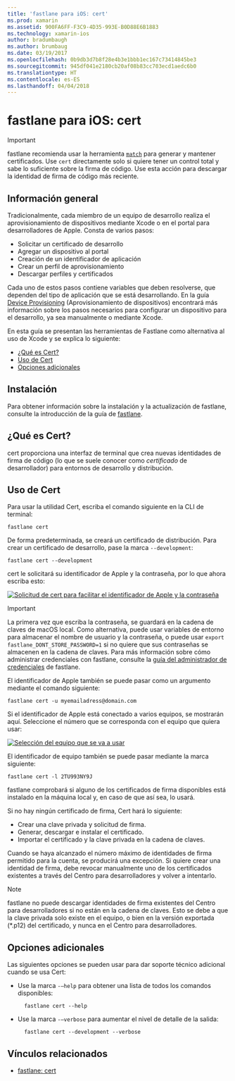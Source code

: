 ```yaml
---
title: 'fastlane para iOS: cert'
ms.prod: xamarin
ms.assetid: 900FA6FF-F3C9-4D35-993E-B0D88E6B1883
ms.technology: xamarin-ios
author: bradumbaugh
ms.author: brumbaug
ms.date: 03/19/2017
ms.openlocfilehash: 0b9db3d7b8f28e4b3e1bbb1ec167c73414845be3
ms.sourcegitcommit: 945df041e2180cb20af08b83cc703ecd1aedc6b0
ms.translationtype: HT
ms.contentlocale: es-ES
ms.lasthandoff: 04/04/2018
---
```

# <a name="fastlane-for-ios--cert"></a>fastlane para iOS: cert

> [!IMPORTANT]
> fastlane recomienda usar la herramienta [`match`](~/ios/deploy-test/provisioning/fastlane/match.md) para generar y mantener certificados. Use `cert` directamente solo si quiere tener un control total y sabe lo suficiente sobre la firma de código. Use esta acción para descargar la identidad de firma de código más reciente.

## <a name="overview"></a>Información general

Tradicionalmente, cada miembro de un equipo de desarrollo realiza el aprovisionamiento de dispositivos mediante Xcode o en el portal para desarrolladores de Apple. Consta de varios pasos:

- Solicitar un certificado de desarrollo
- Agregar un dispositivo al portal
- Creación de un identificador de aplicación
- Crear un perfil de aprovisionamiento
- Descargar perfiles y certificados

Cada uno de estos pasos contiene variables que deben resolverse, que dependen del tipo de aplicación que se está desarrollando. En la guía [Device Provisioning](~/ios/get-started/installation/device-provisioning/index.md) (Aprovisionamiento de dispositivos) encontrará más información sobre los pasos necesarios para configurar un dispositivo para el desarrollo, ya sea manualmente o mediante Xcode.

En esta guía se presentan las herramientas de Fastlane como alternativa al uso de Xcode y se explica lo siguiente:

- [¿Qué es Cert?](#whatiscert)
- [Uso de Cert](#using)
- [Opciones adicionales](#options)

## <a name="installation"></a>Instalación

Para obtener información sobre la instalación y la actualización de fastlane, consulte la introducción de la guía de [fastlane](~/ios/deploy-test/provisioning/fastlane/index.md#Installation).

<a name="whatiscert" />

## <a name="what-is-cert"></a>¿Qué es Cert?

cert proporciona una interfaz de terminal que crea nuevas identidades de firma de código (lo que se suele conocer como _certificado_ de desarrollador) para entornos de desarrollo y distribución.

<a name="using" />

## <a name="using-cert"></a>Uso de Cert

Para usar la utilidad Cert, escriba el comando siguiente en la CLI de terminal:

    fastlane cert

De forma predeterminada, se creará un certificado de distribución. Para crear un certificado de desarrollo, pase la marca `--development`:

    fastlane cert --development

cert le solicitará su identificador de Apple y la contraseña, por lo que ahora escriba esto:

[![](cert-images/fastlane-image1.png "Solicitud de cert para facilitar el identificador de Apple y la contraseña")](cert-images/fastlane-image1.png#lightbox)

> [!IMPORTANT]
> La primera vez que escriba la contraseña, se guardará en la cadena de claves de macOS local. Como alternativa, puede usar variables de entorno para almacenar el nombre de usuario y la contraseña, o puede usar `export fastlane_DONT_STORE_PASSWORD=1` si no quiere que sus contraseñas se almacenen en la cadena de claves. Para más información sobre cómo administrar credenciales con fastlane, consulte la [guía del administrador de credenciales](https://github.com/fastlane/fastlane/blob/master/credentials_manager/README.md) de fastlane.

El identificador de Apple también se puede pasar como un argumento mediante el comando siguiente:

    fastlane cert -u myemailadress@domain.com

Si el identificador de Apple está conectado a varios equipos, se mostrarán aquí. Seleccione el número que se corresponda con el equipo que quiera usar:

[![](cert-images/fastlane-image2.png "Selección del equipo que se va a usar")](cert-images/fastlane-image2.png#lightbox)

El identificador de equipo también se puede pasar mediante la marca siguiente:

    fastlane cert -l 2TU993NY9J

fastlane comprobará si alguno de los certificados de firma disponibles está instalado en la máquina local y, en caso de que así sea, lo usará.

Si no hay ningún certificado de firma, Cert hará lo siguiente:

- Crear una clave privada y solicitud de firma.
- Generar, descargar e instalar el certificado.
- Importar el certificado y la clave privada en la cadena de claves.

Cuando se haya alcanzado el número máximo de identidades de firma permitido para la cuenta, se producirá una excepción. Si quiere crear una identidad de firma, debe revocar manualmente uno de los certificados existentes a través del Centro para desarrolladores y volver a intentarlo.

> [!NOTE]
> fastlane no puede descargar identidades de firma existentes del Centro para desarrolladores si no están en la cadena de claves. Esto se debe a que la clave privada solo existe en el equipo, o bien en la versión exportada (*.p12) del certificado, y nunca en el Centro para desarrolladores.

<a name="options" />

## <a name="additional-options"></a>Opciones adicionales

Las siguientes opciones se pueden usar para dar soporte técnico adicional cuando se usa Cert:

- Use la marca `-–help` para obtener una lista de todos los comandos disponibles:

        fastlane cert --help

- Use la marca `-–verbose` para aumentar el nivel de detalle de la salida:

        fastlane cert --development --verbose


## <a name="related-links"></a>Vínculos relacionados

- [fastlane: cert](https://github.com/fastlane/fastlane/blob/master/cert/README.md)
